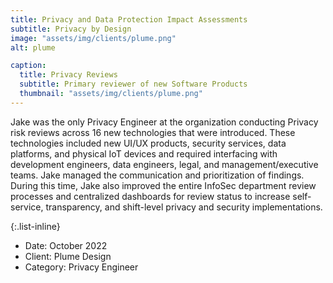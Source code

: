 ```yaml
---
title: Privacy and Data Protection Impact Assessments
subtitle: Privacy by Design
image: "assets/img/clients/plume.png"
alt: plume

caption:
  title: Privacy Reviews
  subtitle: Primary reviewer of new Software Products
  thumbnail: "assets/img/clients/plume.png"
---
```


Jake was the only Privacy Engineer at the organization conducting Privacy risk reviews across 16 new technologies that were introduced. These technologies included new UI/UX products, security services, data platforms, and physical IoT devices and required interfacing with development engineers, data engineers, legal, and management/executive teams. Jake managed the communication and prioritization of findings.  During this time, Jake also improved the entire InfoSec department review processes and centralized dashboards for review status to increase self-service, transparency, and shift-level privacy and security implementations.

{:.list-inline}

- Date: October 2022
- Client: Plume Design
- Category: Privacy Engineer
